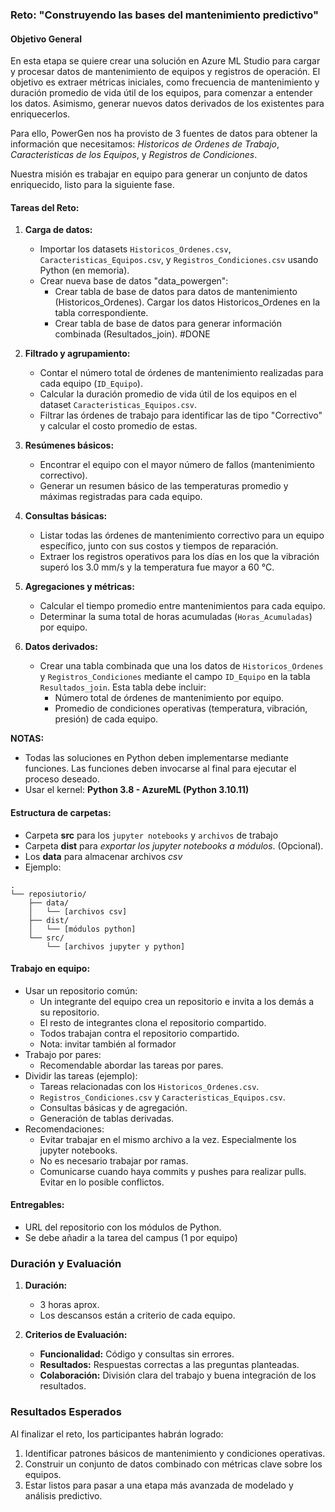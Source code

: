 ### Reto: **"Construyendo las bases del mantenimiento predictivo"**

#### **Objetivo General**  
En esta etapa se quiere crear una solución en Azure ML Studio para cargar y procesar datos de mantenimiento de equipos y registros de operación. El objetivo es extraer métricas iniciales, como frecuencia de mantenimiento y duración promedio de vida útil de los equipos, para comenzar a entender los datos. Asimismo, generar nuevos datos derivados de los existentes para enriquecerlos.

Para ello, PowerGen nos ha provisto de 3 fuentes de datos para obtener la información que necesitamos: *Historicos de Ordenes de Trabajo*, *Caracteristicas de los Equipos*, y *Registros de Condiciones*.

Nuestra misión es trabajar en equipo para generar un conjunto de datos enriquecido, listo para la siguiente fase.


#### **Tareas del Reto:**
1. **Carga de datos:**
   - Importar los datasets `Historicos_Ordenes.csv`, `Caracteristicas_Equipos.csv`, y `Registros_Condiciones.csv` usando Python (en memoria).
   - Crear nueva base de datos "data_powergen":
      - Crear tabla de base de datos para datos de mantenimiento (Historicos_Ordenes). Cargar los datos Historicos_Ordenes en la tabla correspondiente.
      - Crear tabla de base de datos para generar información combinada (Resultados_join). #DONE

2. **Filtrado y agrupamiento:**
   - Contar el número total de órdenes de mantenimiento realizadas para cada equipo (`ID_Equipo`).
   - Calcular la duración promedio de vida útil de los equipos en el dataset `Caracteristicas_Equipos.csv`.
   - Filtrar las órdenes de trabajo para identificar las de tipo "Correctivo" y calcular el costo promedio de estas.

3. **Resúmenes básicos:**
   - Encontrar el equipo con el mayor número de fallos (mantenimiento correctivo).
   - Generar un resumen básico de las temperaturas promedio y máximas registradas para cada equipo.

4. **Consultas básicas:**
   - Listar todas las órdenes de mantenimiento correctivo para un equipo específico, junto con sus costos y tiempos de reparación.
   - Extraer los registros operativos para los días en los que la vibración superó los 3.0 mm/s y la temperatura fue mayor a 60 °C.

5. **Agregaciones y métricas:**
   - Calcular el tiempo promedio entre mantenimientos para cada equipo.
   - Determinar la suma total de horas acumuladas (`Horas_Acumuladas`) por equipo.

6. **Datos derivados:**
   - Crear una tabla combinada que una los datos de `Historicos_Ordenes` y `Registros_Condiciones` mediante el campo `ID_Equipo` en la tabla `Resultados_join`. Esta tabla debe incluir:
     - Número total de órdenes de mantenimiento por equipo.
     - Promedio de condiciones operativas (temperatura, vibración, presión) de cada equipo.


**NOTAS:** 
- Todas las soluciones en Python deben implementarse mediante funciones. Las funciones deben invocarse al final para ejecutar el proceso deseado.
- Usar el kernel: **Python 3.8 - AzureML (Python 3.10.11)**

#### **Estructura de carpetas:**
- Carpeta **src** para los `jupyter notebooks` y `archivos` de trabajo  
- Carpeta **dist** para *exportar los jupyter notebooks a módulos*. (Opcional).
- Los **data** para almacenar archivos *csv*
- Ejemplo: 

```
.
└── reposiutorio/
    ├── data/
    │   └── [archivos csv]
    ├── dist/
    │   └── [módulos python]
    └── src/
        └── [archivos jupyter y python]
```


#### **Trabajo en equipo:**  
   - Usar un repositorio común:
      - Un integrante del equipo crea un repositorio e invita a los demás a su repositorio.
      - El resto de integrantes clona el repositorio compartido.
      - Todos trabajan contra el repositorio compartido.
      - Nota: invitar también al formador
   - Trabajo por pares:
      - Recomendable abordar las tareas por pares.
   - Dividir las tareas (ejemplo):
      - Tareas relacionadas con los `Historicos_Ordenes.csv`.
      - `Registros_Condiciones.csv` y `Caracteristicas_Equipos.csv`.
      - Consultas básicas y de agregación.
      - Generación de tablas derivadas.
   - Recomendaciones:
      - Evitar trabajar en el mismo archivo a la vez. Especialmente los jupyter notebooks.
      - No es necesario trabajar por ramas.
      - Comunicarse cuando haya commits y pushes para realizar pulls. Evitar en lo posible conflictos.


#### **Entregables:**
- URL del repositorio con los módulos de Python.
- Se debe añadir a la tarea del campus (1 por equipo)


### **Duración y Evaluación**
1. **Duración:**  
   - 3 horas aprox.
   - Los descansos están a criterio de cada equipo.


3. **Criterios de Evaluación:**  
   - **Funcionalidad:** Código y consultas sin errores.  
   - **Resultados:** Respuestas correctas a las preguntas planteadas.  
   - **Colaboración:** División clara del trabajo y buena integración de los resultados.


### **Resultados Esperados**
Al finalizar el reto, los participantes habrán logrado:
1. Identificar patrones básicos de mantenimiento y condiciones operativas.
2. Construir un conjunto de datos combinado con métricas clave sobre los equipos.
3. Estar listos para pasar a una etapa más avanzada de modelado y análisis predictivo.